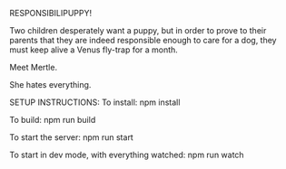 
RESPONSIBILIPUPPY!

Two children desperately want a puppy, but in order to prove to their parents that they are indeed responsible enough to care for a dog, they must keep alive a Venus fly-trap for a month.

Meet Mertle.

She hates everything.



SETUP INSTRUCTIONS:
To install: npm install

To build: npm run build

To start the server: npm run start

To start in dev mode, with everything watched: npm run watch